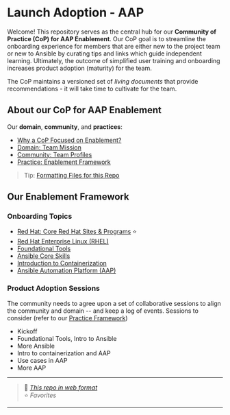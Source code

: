 # Launch Adoption - AAP

Welcome! This repository serves as the central hub for our  **Community of Practice (CoP) for AAP Enablement**. Our CoP goal is to streamline the onboarding experience for members that are either new to the project team or new to Ansible by curating tips and links which guide independent learning. Ultimately, the outcome of simplified user training and onboarding increases product adoption (maturity) for the team.

The CoP maintains a versioned set of *living documents* that provide recommendations - it will take time to cultivate for the team.

## About our CoP for AAP Enablement

Our **domain**, **community**, and **practices**:

* [Why a CoP Focused on Enablement?](./about/aboutCoP.md)
* [Domain: Team Mission](./about/aboutDomain.md)
* [Community: Team Profiles](./about/aboutCommunity.md)
* [Practice: Enablement Framework](./about/aboutPractice.md)

> Tip: [Formatting Files for this Repo](./about/aboutFormat.md)

## Our Enablement Framework

### Onboarding Topics

* [Red Hat: Core Red Hat Sites & Programs](./about/aboutRHResources.md) :star:
* [Red Hat Enterprise Linux (RHEL)](./rhel/rhel.md)
* [Foundational Tools](./foundation/foundation.md)
* [Ansible Core Skills](./ansible/ansible.md)
* [Introduction to Containerization](./container/container.md)
* [Ansible Automation Platform (AAP)](./ansible/AAP.md)

### Product Adoption Sessions

The community needs to agree upon a set of collaborative sessions to align the community and domain -- and keep a log of events.  Sessions to consider (refer to our [Practice Framework](./about/aboutPractice.md))

* Kickoff
* Foundational Tools, Intro to Ansible
* More Ansible
* Intro to containerization and AAP
* Use cases in AAP
* More AAP 

---

> :link: *[This repo in web format](https://ppremru.github.io/LaunchAdoption-AAP/)*  
> :star: *Favorites*
---
